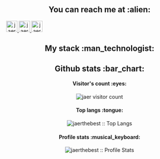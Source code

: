 <h2 align="center">You can reach me at :alien:</h2>



  <a href="https://t.me/JaerXD" align="center">
    <img src="https://www.vectorlogo.zone/logos/telegram/telegram-icon.svg" 
    alt="jaer telegram profile" height="30" width="30">
  </a>

  <a href="https://youtube.com/jaer1337" align="center">
    <img src="https://www.vectorlogo.zone/logos/youtube/youtube-icon.svg" 
    alt="jaer yt profile" height="30" width="30">
  </a>
  
  <a href="https://www.instagram.com/milan1337_/" align="center">
    <img src="https://www.vectorlogo.zone/logos/instagram/instagram-icon.svg" alt="jaer Instagram Profile" height="30" width="30">
  </a>
</p>


<h2 align="center">My stack :man_technologist:</h2>


<h2 align="center">Github stats :bar_chart:</h2>

<h4 align="center">Visitor's count :eyes:</h4>

<p align="center"><img src="https://profile-counter.glitch.me/JaerTheBest/count.svg" alt="jaer visitor count" /></p>

<h4 align="center">Top langs :tongue:</h4>

<p align="center"><img src="https://github-readme-stats.vercel.app/api/top-langs/?username=jaerthebest&langs_count=10&theme=flat&layout=compact" alt="jaerthebest :: Top Langs" /></p>

<h4 align="center">Profile stats :musical_keyboard:</h4>

<p align="center"><img src="https://github-readme-stats.vercel.app/api?username=jaerthebest" alt="jaerthebest :: Profile Stats" /></p>
